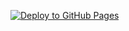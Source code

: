 [![Deploy to GitHub Pages](https://github.com/XroSilence/dust/actions/workflows/vite-github-pages-deploy.yml/badge.svg?event=deployment_status)](https://dustup.online)

